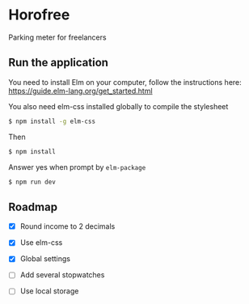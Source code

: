 # Horofree
Parking meter for freelancers

## Run the application
You need to install Elm on your computer, follow the instructions here: https://guide.elm-lang.org/get_started.html

You also need elm-css installed globally to compile the stylesheet

```bash
$ npm install -g elm-css
```

Then

```bash
$ npm install
```

Answer yes when prompt by `elm-package`

```bash
$ npm run dev
```

## Roadmap
- [x] Round income to 2 decimals
- [x] Use elm-css
- [x] Global settings
- [ ] Add several stopwatches
- [ ] Use local storage

